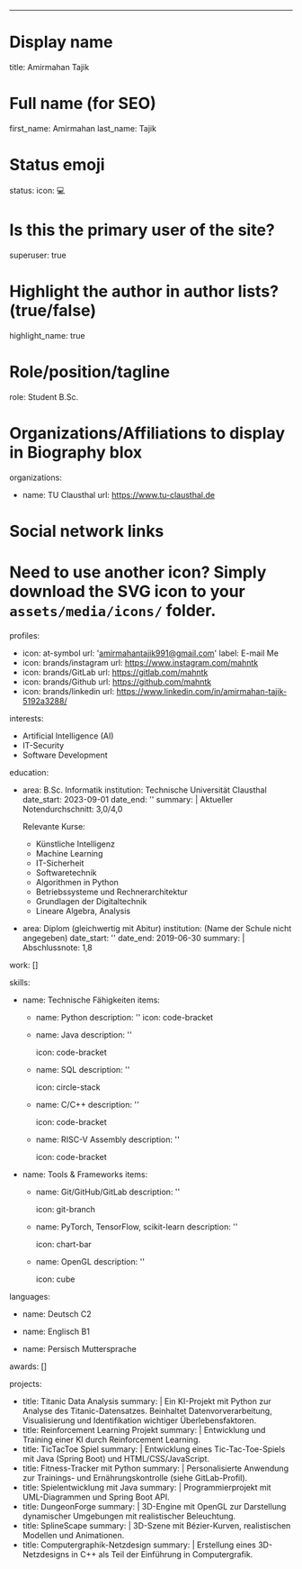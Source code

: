 ---
# Display name
title: Amirmahan Tajik


# Full name (for SEO)
first_name: Amirmahan 
last_name: Tajik

# Status emoji
status:
  icon: 💻

# Is this the primary user of the site?
superuser: true

# Highlight the author in author lists? (true/false)
highlight_name: true

# Role/position/tagline
role: Student B.Sc.

# Organizations/Affiliations to display in Biography blox
organizations:
  - name: TU Clausthal
    url: https://www.tu-clausthal.de

# Social network links
# Need to use another icon? Simply download the SVG icon to your `assets/media/icons/` folder.
profiles:
  - icon: at-symbol
    url: 'amirmahantajik991@gmail.com'
    label: E-mail Me
  - icon: brands/instagram
    url: https://www.instagram.com/mahntk
  - icon: brands/GitLab
    url: https://gitlab.com/mahntk
  - icon: brands/Github
    url: https://github.com/mahntk
  - icon: brands/linkedin
    url: https://www.linkedin.com/in/amirmahan-tajik-5192a3288/


interests:
  - Artificial Intelligence (AI)
  - IT-Security
  - Software Development

education:
  - area: B.Sc. Informatik
    institution: Technische Universität Clausthal
    date_start: 2023-09-01
    date_end: ''
    summary: |
      Aktueller Notendurchschnitt: 3,0/4,0

      Relevante Kurse:
      - Künstliche Intelligenz
      - Machine Learning
      - IT-Sicherheit
      - Softwaretechnik
      - Algorithmen in Python
      - Betriebssysteme und Rechnerarchitektur
      - Grundlagen der Digitaltechnik
      - Lineare Algebra, Analysis

  - area: Diplom (gleichwertig mit Abitur)
    institution: (Name der Schule nicht angegeben)
    date_start: ''
    date_end: 2019-06-30
    summary: |
      Abschlussnote: 1,8

work: []

skills:
  - name: Technische Fähigkeiten
    items:
      - name: Python
        description: ''
        icon: code-bracket
      - name: Java
        description: ''

        icon: code-bracket
      - name: SQL
        description: ''

        icon: circle-stack
      - name: C/C++
        description: ''

        icon: code-bracket
      - name: RISC-V Assembly
        description: ''

        icon: code-bracket

  - name: Tools & Frameworks
    items:
      - name: Git/GitHub/GitLab
        description: ''

        icon: git-branch
      - name: PyTorch, TensorFlow, scikit-learn
        description: ''

        icon: chart-bar
      - name: OpenGL
        description: ''

        icon: cube

languages:
  - name: Deutsch C2

  - name: Englisch B1

  - name: Persisch Muttersprache


awards: []

projects:
  - title: Titanic Data Analysis
    summary: |
      Ein KI-Projekt mit Python zur Analyse des Titanic-Datensatzes. Beinhaltet Datenvorverarbeitung, Visualisierung und Identifikation wichtiger Überlebensfaktoren.
  - title: Reinforcement Learning Projekt
    summary: |
      Entwicklung und Training einer KI durch Reinforcement Learning.
  - title: TicTacToe Spiel
    summary: |
      Entwicklung eines Tic-Tac-Toe-Spiels mit Java (Spring Boot) und HTML/CSS/JavaScript.
  - title: Fitness-Tracker mit Python
    summary: |
      Personalisierte Anwendung zur Trainings- und Ernährungskontrolle (siehe GitLab-Profil).
  - title: Spielentwicklung mit Java
    summary: |
      Programmierprojekt mit UML-Diagrammen und Spring Boot API.
  - title: DungeonForge
    summary: |
      3D-Engine mit OpenGL zur Darstellung dynamischer Umgebungen mit realistischer Beleuchtung.
  - title: SplineScape
    summary: |
      3D-Szene mit Bézier-Kurven, realistischen Modellen und Animationen.
  - title: Computergraphik-Netzdesign
    summary: |
      Erstellung eines 3D-Netzdesigns in C++ als Teil der Einführung in Computergrafik.
